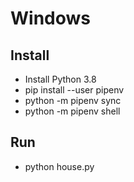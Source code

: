 # Windows

## Install

- Install Python 3.8
- pip install --user pipenv
- python -m pipenv sync
- python -m pipenv shell

## Run
- python house.py
